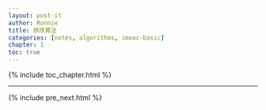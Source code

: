 ```yaml
---
layout: post-it
author: Ronnie
title: 排序算法
categories: [notes, algorithms, imooc-basic]
chapter: 1
toc: true
---
```


{% include toc_chapter.html %}

---

{% include pre_next.html %}
